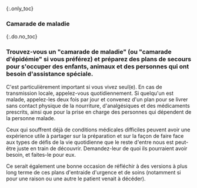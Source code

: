 {:.only_toc}
### Camarade de maladie

{:.do.no_toc}
### Trouvez-vous un "camarade de maladie" (ou "camarade d'épidémie" si vous préférez) et préparez des plans de secours pour s'occuper des enfants, animaux et des personnes qui ont besoin d'assistance spéciale.

C'est particulièrement important si vous vivez seul(e). En cas de transmission locale, appelez-vous quotidiennement. Si quelqu'un est malade, appelez-les deux fois par jour et convenez d'un plan pour se livrer sans contact physique de la nourriture, d'analgésiques et des médicaments prescrits, ainsi que pour la prise en charge des personnes qui dépendent de la personne malade.

Ceux qui souffrent déjà de conditions médicales difficiles peuvent avoir une expérience utile à partager sur la préparation et sur la façon de faire face aux types de défis de la vie quotidienne que le reste d'entre nous est peut-être juste en train de découvrir. Demandez-leur de quoi ils pourraient avoir besoin, et faites-le pour eux.

Ce serait également une bonne occasion de réfléchir à des versions à plus long terme de ces plans d'entraide d'urgence et de soins (notamment si pour une raison ou une autre le patient venait à décéder).
